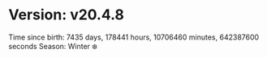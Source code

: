 # Version: v20.4.8
Time since birth: 7435 days, 178441 hours, 10706460 minutes, 642387600 seconds
Season: Winter ❄️
